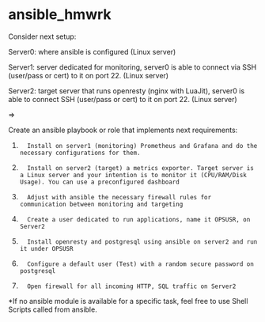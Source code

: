 # ansible_hmwrk
Consider next setup:

Server0: where ansible is configured (Linux server)

Server1: server dedicated for monitoring, server0 is able to connect via SSH (user/pass or cert) to it on port 22. (Linux server)

Server2: target server that runs openresty (nginx with LuaJit), server0 is able to connect SSH (user/pass or cert) to it on port 22. (Linux server)

=>

Create an ansible playbook or role that implements next requirements:

1.       Install on server1 (monitoring) Prometheus and Grafana and do the necessary configurations for them.

2.       Install on server2 (target) a metrics exporter. Target server is a Linux server and your intention is to monitor it (CPU/RAM/Disk Usage). You can use a preconfigured dashboard

3.       Adjust with ansible the necessary firewall rules for communication between monitoring and targeting

4.       Create a user dedicated to run applications, name it OPSUSR, on Server2

5.       Install openresty and postgresql using ansible on server2 and run it under OPSUSR

6.       Configure a default user (Test) with a random secure password on postgresql

7.       Open firewall for all incoming HTTP, SQL traffic on Server2

*If no ansible module is available for a specific task, feel free to use Shell Scripts called from ansible.
